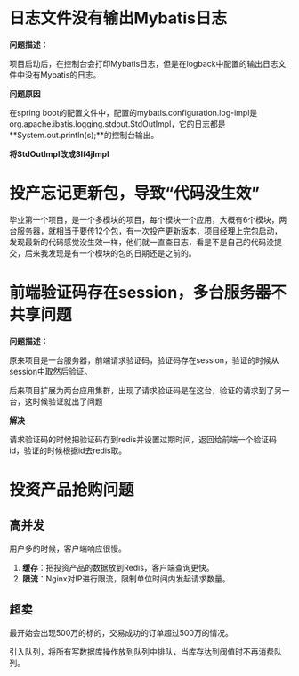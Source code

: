 # 日志文件没有输出Mybatis日志

**问题描述：**

项目启动后，在控制台会打印Mybatis日志，但是在logback中配置的输出日志文件中没有Mybatis的日志。

**问题原因**

在spring boot的配置文件中，配置的mybatis.configuration.log-impl是org.apache.ibatis.logging.stdout.StdOutImpl，它的日志都是**System.out.println(s);**的控制台输出。

**将StdOutImpl改成Slf4jImpl**

# 投产忘记更新包，导致“代码没生效”

毕业第一个项目，是一个多模块的项目，每个模块一个应用，大概有6个模块，两台服务器，就相当于要传12个包，有一次投产更新版本，项目经理上完包启动，发现最新的代码感觉没生效一样，他们就一直查日志，看是不是自己的代码没提交，后来我发现是有一个模块的包的日期还是之前的。

# 前端验证码存在session，多台服务器不共享问题

**问题描述：**

原来项目是一台服务器，前端请求验证码，验证码存在session，验证的时候从session中取然后验证。

后来项目扩展为两台应用集群，出现了请求验证码是在这台，验证的请求到了另一台，这时候验证就出了问题

**解决**

请求验证码的时候把验证码存到redis并设置过期时间，返回给前端一个验证码id，验证的时候根据id去redis取。

# 投资产品抢购问题

## 高并发

用户多的时候，客户端响应很慢。

1.  **缓存**：把投资产品的数据放到Redis，客户端查询更快。
2.  **限流**：Nginx对IP进行限流，限制单位时间内发起请求数量。

## 超卖

最开始会出现500万的标的，交易成功的订单超过500万的情况。

引入队列，将所有写数据库操作放到队列中排队，当库存达到阀值时不再消费队列。